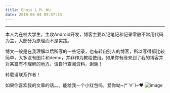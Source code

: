 ```yaml
---
title: Ennis L.M. Wu
date: 2018-08-04 09:57:53
---
```


***

本人为在校大学生，主攻Android开发，博客主要以记笔记和记录零散不常用代码为主，大部分为原理而不是实践。

博文一般是在我理解以后所写的一些记录，也有转自别人的博客，所以写得都比较简单，大多没有图片和demo，并非作为教程使用。如果你有缘来到了我的博客并对某篇有不理解的地方，请自行查阅资料，谢谢！

转载请联系作者！

如果你喜欢我的文章的话。。。能给我一个小红包吗，爱你呦\~(*´∀`)\~♥
![image](http://pcrioz2ch.bkt.clouddn.com/reward.jpg)